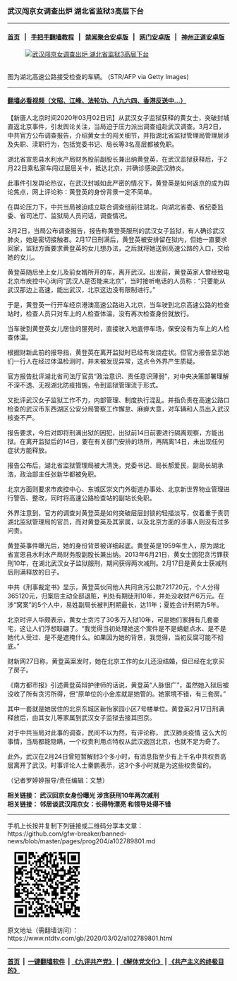 ### 武汉闯京女调查出炉 湖北省监狱3高层下台
------------------------

#### [首页](https://github.com/gfw-breaker/banned-news/blob/master/README.md) &nbsp;&nbsp;|&nbsp;&nbsp; [手把手翻墙教程](https://github.com/gfw-breaker/guides/wiki) &nbsp;&nbsp;|&nbsp;&nbsp; [禁闻聚合安卓版](https://github.com/gfw-breaker/bn-android) &nbsp;&nbsp;|&nbsp;&nbsp; [网门安卓版](https://github.com/oGate2/oGate) &nbsp;&nbsp;|&nbsp;&nbsp; [神州正道安卓版](https://github.com/SzzdOgate/update) 



<div><div class="featured_image">
 <a href="https://i.ntdtv.com/assets/uploads/2020/03/GettyImages-1196650123.jpg" target="_blank">
  <figure>
   <img alt="武汉闯京女调查出炉 湖北省监狱3高层下台" src="https://i.ntdtv.com/assets/uploads/2020/03/GettyImages-1196650123-800x450.jpg"/>
  </figure><br/>
 </a>
 <span class="caption">
  图为湖北高速公路接受检查的车辆。 (STR/AFP via Getty Images)
 </span>
</div>
</div><hr/>

#### [翻墙必看视频（文昭、江峰、法轮功、八九六四、香港反送中...）](https://github.com/gfw-breaker/banned-news/blob/master/pages/link3.md)

<div><div class="post_content" itemprop="articleBody">
 <p>
  【新唐人北京时间2020年03月02日讯】从武汉女子监狱获释的黄女士，突破封城直返北京事件，引发舆论关注，当局迫于压力派出调查组赴武汉调查。3月2日，中共官方公布调查报告，介绍黄女士的闯关细节，并指湖北省监狱管理局管理层涉及失职、渎职行为，包括党委书记、局长等3名高层都被免职。
 </p>
 <p>
  湖北省宣恩县水利水产局财务股前副股长兼出纳黄登英，在武汉监狱获释后，于2月22日乘私家车闯过层层关卡，抵达北京，并确诊感染武汉肺炎。
 </p>
 <p>
  此事件引发舆论热议，在武汉封城如此严密的情况下，黄登英是如何返京的成为舆论焦点，网上评论称：黄登英的身份背景一定不简单。
 </p>
 <p>
  在舆论压力下，中共当局被迫成立联合调查组前往湖北，向湖北省委、省纪委监委、省司法厅、监狱局人员问话，调查情况。
 </p>
 <p>
  3月2日，当局公布调查报告，报告称黄登英服刑的武汉女子监狱，有人确诊武汉肺炎，她是密切接触者。2月17日刑满后，黄登英被安排留在狱内，但她一直要求回家，监狱方面要求黄登英的女儿想办法，之后就将她送到高速公路的入口，交给她的女儿。
 </p>
 <p>
  黄登英随后坐上女儿及前女婿所开的车，离开武汉。出发前，黄登英家人曾经致电北京市疾控中心询问“武汉人是否能来北京”，当时接听电话的人员称：“只要能从武汉那边上高速，能出武汉，北京这边没有限制进行。”
 </p>
 <p>
  于是，黄登英一行开车经京港澳高速公路进入北京，当车驶到北京高速公路的检查站时，检查人员只对车上的人检查体温，没有再次检查身份就放行。
 </p>
 <p>
  当车驶到黄登英女儿居住的屋苑时，直接驶入地底停车场，保安没有为车上的人检查体温。
 </p>
 <p>
  根据财新此前的报导指，黄登英在离开监狱时已经有发烧症状。但官方报告显示她们一行人在经过体温检测时，并未被发现异常，这点令外界产生质疑。
 </p>
 <p>
  官方报告批评湖北省司法厅官员“政治意识、责任意识薄弱”，对中央决策部署理解不深不透、无视湖北防疫措施，令到监狱管理流于形式。
 </p>
 <p>
  又批评武汉女子监狱工作不力，内部管理、制度执行混乱。并指负责在高速公路口检查的武汉市东西湖区公安分局警察工作懈怠、麻痹大意，对车辆和人员出入武汉核查不严。
 </p>
 <p>
  报告要求，今后对即将刑满出狱的因犯，出狱前14日前要进行隔离观察，方能出狱。在离开监狱后的14日，要在有关部门安排的场所，再隔离14日，未出现任何症状方能释放。
 </p>
 <p>
  报告公布后，湖北省监狱管理局被大清洗，党委书记、局长郝爱民，副局长胡承浩，政治部主任张新华都被免职。
 </p>
 <p>
  北京方面则要求市疾控中心、东城区崇文门外街道办事处、北京新世界物业管理进行警告、整改，同时将高速公路检查站的副站长免职。
 </p>
 <p>
  外界注意到，官方的调查对黄登英是如何突破层层封锁的轻描淡写，仅着重于责罚湖北监狱管理局的官员，而对黄登英及其家属，以及北京方面的涉事人则没有过多问责。
 </p>
 <p>
  黄登英事件曝光后，她的身份背景被详细起底。黄登英是1959年生人，原为湖北省宣恩县水利水产局财务股副股长兼出纳。2013年6月21日，黄女士因犯贪污罪获刑10年，在湖北武汉女子监狱服刑，期间获得两次减刑。2月17日是黄女士获减刑后刑满释放的日子。
 </p>
 <p>
  中共《刑事裁定书》显示，黄登英伙同他人共同贪污公款721720元，个人分得365120元，归案后主动全部退赃，判处有期徒刑10年，并处没收财产6万元。在涉“窝案”的5个人中，易姓副局长被判刑期最长，达11年；夏姓会计刑期为5年。
 </p>
 <p>
  北京时评人华颇表示，黄女士贪污了30多万入狱10年，可是她们家拥有几套豪宅，这让人们浮想联翩了。“我觉得当初处理她这个案件是不是蜻蜓点水、是不是她代人受过、是不是遮掩什么。如果因为她的背景，我觉得，当初反腐可能不彻底。”
 </p>
 <p>
  财新网27日称，黄登英案发时，她在北京工作的女儿还没结婚，但已经在北京买了房子。
 </p>
 <p>
  《南方都市报》引述黄登英辩护律师的话说，黄登英“人脉很广”，虽然她入狱后被没收了所有贪污所得，但“原单位的小金库就是她管的。她家境不错，有三套房。”
 </p>
 <p>
  其中一套就是她居住的北京东城区新怡家园小区7号楼单位。黄登英2月17日刑满释放后，由其女儿等家属到武汉女子监狱去接其回京。
 </p>
 <p>
  对于中共当局对此事的调查，民间不以为然，有评论称，
  <ok href="https://www.ntdtv.com/gb/442749.htm">
   武汉肺炎疫情
  </ok>
  这么大的事情，当局都能隐瞒，一个权贵利用点特权从武汉返回北京，也就不足为奇了。
 </p>
 <p>
  此外，武汉在2月24日曾短暂解封3个多小时，有消息指至少有上千名中共权贵高层离开了武汉。时事评论人士秦鹏表示，这3个多小时就是为这些权贵留的。
 </p>
 <p>
  （记者罗婷婷报导/责任编辑：文慧）
 </p>
 <p>
  <strong>
   相关链接：
   <ok href="https://www.ntdtv.com/gb/2020/02/27/a102786921.html">
    武汉回京女身份曝光 涉贪获刑10年两次减刑
   </ok>
   <br/>
   相关链接：
   <ok href="https://www.ntdtv.com/gb/2020/02/29/a102788513.html">
    邻居谈武汉闯京女：长得特漂亮 和领导处得不错
   </ok>
  </strong>
 </p>
 <div class="single_ad">
 </div>
</div>
</div>
<hr/>
手机上长按并复制下列链接或二维码分享本文章：<br/>
https://github.com/gfw-breaker/banned-news/blob/master/pages/prog204/a102789801.md <br/>
<a href='https://github.com/gfw-breaker/banned-news/blob/master/pages/prog204/a102789801.md'><img src='https://github.com/gfw-breaker/banned-news/blob/master/pages/prog204/a102789801.md.png'/></a> <br/>
原文地址（需翻墙访问）：https://www.ntdtv.com/gb/2020/03/02/a102789801.html


------------------------
#### [首页](https://github.com/gfw-breaker/banned-news/blob/master/README.md) &nbsp;|&nbsp; [一键翻墙软件](https://github.com/gfw-breaker/nogfw/blob/master/README.md) &nbsp;| [《九评共产党》](https://github.com/gfw-breaker/9ping.md/blob/master/README.md#九评之一评共产党是什么) | [《解体党文化》](https://github.com/gfw-breaker/jtdwh.md/blob/master/README.md) | [《共产主义的终极目的》](https://github.com/gfw-breaker/gczydzjmd.md/blob/master/README.md)


<img src='http://gfw-breaker.win/banned-news/pages/prog204/a102789801.md' width='0px' height='0px'/>